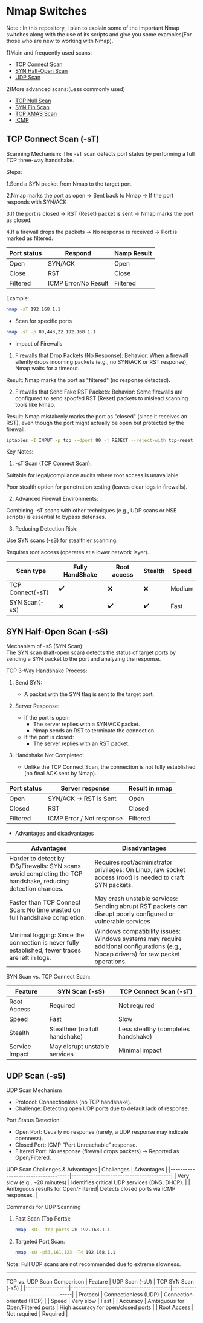 # Nmap Switches

Note : In this repository, I plan to explain some of the important Nmap switches along with the use of its scripts and give you some examples(For those who are new to working with Nmap).


1)Main and frequently used scans:

- [TCP Connect Scan](#-sT)
- [SYN Half-Open Scan](#-sS)
- [UDP Scan](#-sU)

2)More advanced scans:(Less commonly used)

- [TCP Null Scan](#-sN)
- [SYN Fin Scan](#-sF)
- [TCP XMAS Scan](#-sX)
- [ICMP](#Ping-Scan)


<h2 id="-sT">TCP Connect Scan (-sT)</h2>
Scanning Mechanism:
The -sT scan detects port status by performing a full TCP three-way handshake.

Steps:

1.Send a SYN packet from Nmap to the target port.

2.Nmap marks the port as open → Sent back to Nmap → If the port responds with SYN/ACK

3.If the port is closed → RST (Reset) packet is sent → Nmap marks the port as closed.

4.If a firewall drops the packets → No response is received → Port is marked as filtered.

| Port status | Respond              | Namp Result |
|-------------|----------------------|-------------|
| Open        | SYN/ACK              | Open        |
| Close       | RST                  | Close       |
| Filtered    | ICMP Error/No Result | Filtered    |

Example:

```bash
nmap -sT 192.168.1.1
```
- Scan for specific ports
```bash
nmap -sT -p 80,443,22 192.168.1.1
```

- Impact of Firewalls

1. Firewalls that Drop Packets (No Response):
Behavior: When a firewall silently drops incoming packets (e.g., no SYN/ACK or RST response), Nmap waits for a timeout.

Result: Nmap marks the port as "filtered" (no response detected).

2. Firewalls that Send Fake RST Packets:
Behavior: Some firewalls are configured to send spoofed RST (Reset) packets to mislead scanning tools like Nmap.

Result: Nmap mistakenly marks the port as "closed" (since it receives an RST), even though the port might actually be open but protected by the firewall.

```bash
iptables -I INPUT -p tcp --dport 80 -j REJECT --reject-with tcp-reset
```

Key Notes:

1. -sT Scan (TCP Connect Scan):

Suitable for legal/compliance audits where root access is unavailable.

Poor stealth option for penetration testing (leaves clear logs in firewalls).

2. Advanced Firewall Environments:

Combining -sT scans with other techniques (e.g., UDP scans or NSE scripts) is essential to bypass defenses.

3. Reducing Detection Risk:

Use SYN scans (-sS) for stealthier scanning.

Requires root access (operates at a lower network layer).



| Scan type        	| Fully HandShake 	| Root access 	| Stealth 	| Speed  	|
|------------------	|-----------------	|-------------	|---------	|--------	|
| TCP Connect(-sT) 	| ✔️               	| ❌           	| ❌       	| Medium 	|
| SYN Scan(-sS)    	| ❌               	| ✔️           	| ✔️       	| Fast   	|


<h2 id="-sS">SYN Half-Open Scan (-sS)</h2> 


Mechanism of -sS (SYN Scan):  
The SYN scan (half-open scan) detects the status of target ports by sending a SYN packet to the port and analyzing the response.  


 TCP 3-Way Handshake Process:  
1. Send SYN:  
   - A packet with the SYN flag is sent to the target port.  

2. Server Response:  
   - If the port is open:  
     - The server replies with a SYN/ACK packet.  
     - Nmap sends an RST to terminate the connection.  
   - If the port is closed:  
     - The server replies with an RST packet.  

3. Handshake Not Completed:  
   - Unlike the TCP Connect Scan, the connection is not fully established (no final ACK sent by Nmap).  



| Port status 	| Server response           	| Result in nmap 	|
|-------------	|---------------------------	|----------------	|
| Open        	| SYN/ACK → RST is Sent     	| Open           	|
| Closed      	| RST                       	| Closed         	|
| Filtered    	| ICMP Error / Not response 	| Filtered       	|

- Advantages and disadvantages


| Advantages                                                                                                     	| Disadvantages                                                                                                                        	|
|--------------------------------------------------------------------------------------------------------------	|--------------------------------------------------------------------------------------------------------------------------------------	|
| Harder to detect by IDS/Firewalls: SYN scans avoid completing the TCP handshake, reducing detection chances. 	| Requires root/administrator privileges: On Linux, raw socket access (root) is needed to craft SYN packets.                           	|
| Faster than TCP Connect Scan: No time wasted on full handshake completion.                                   	| May crash unstable services: Sending abrupt RST packets can disrupt poorly configured or vulnerable services                         	|
| Minimal logging: Since the connection is never fully established, fewer traces are left in logs.             	| Windows compatibility issues: Windows systems may require additional configurations (e.g., Npcap drivers) for raw packet operations. 	|


SYN Scan vs. TCP Connect Scan:

| Feature          | SYN Scan (-sS)                     | TCP Connect Scan (-sT)         |
|----------------------|----------------------------------------|------------------------------------|
| Root Access      | Required                               | Not required                       |
| Speed            | Fast                                   | Slow                               |
| Stealth          | Stealthier (no full handshake)         | Less stealthy (completes handshake)|
| Service Impact   | May disrupt unstable services          | Minimal impact                     |



<h2 id="-sU">UDP Scan (-sS)</h2> 

 UDP Scan Mechanism
- Protocol: Connectionless (no TCP handshake).  
- Challenge: Detecting open UDP ports due to default lack of response.  

Port Status Detection:  
- Open Port: Usually no response (rarely, a UDP response may indicate openness).  
- Closed Port: ICMP "Port Unreachable" response.  
- Filtered Port: No response (firewall drops packets) → Reported as Open/Filtered.  

UDP Scan Challenges & Advantages
| Challenges                     | Advantages                          |
|------------------------------------|-----------------------------------------|
| Very slow (e.g., ~20 minutes)      | Identifies critical UDP services (DNS, DHCP). |
| Ambiguous results for Open/Filtered| Detects closed ports via ICMP responses. |

 Commands for UDP Scanning
1. Fast Scan (Top Ports):  
   ```bash
   nmap -sU --top-ports 20 192.168.1.1
   ```
2. Targeted Port Scan:  
   ```bash
   nmap -sU -p53,161,123 -T4 192.168.1.1
   ```
Note: Full UDP scans are not recommended due to extreme slowness.

---

 TCP vs. UDP Scan Comparison
| Feature      | UDP Scan (-sU)                      | TCP SYN Scan (-sS)              |
|------------------|-----------------------------------------|-------------------------------------|
| Protocol     | Connectionless (UDP)                    | Connection-oriented (TCP)           |
| Speed        | Very slow                               | Fast                                |
| Accuracy     | Ambiguous for Open/Filtered ports       | High accuracy for open/closed ports |
| Root Access  | Not required                            | Required                            |

